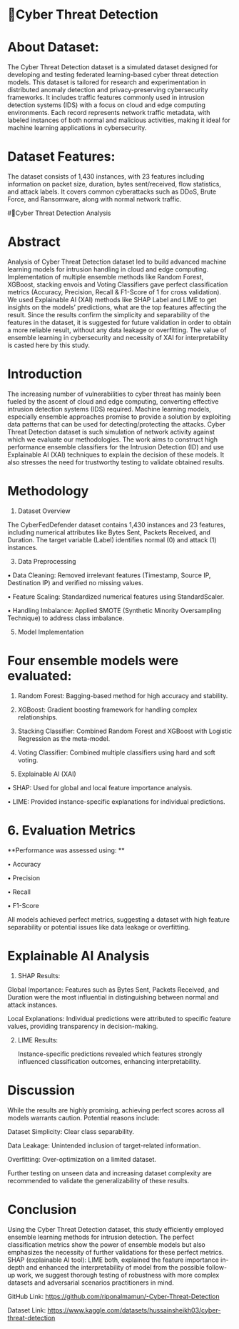 # 🚀Cyber Threat Detection


# About Dataset:

The Cyber Threat Detection dataset is a simulated dataset designed for developing and testing federated learning-based cyber threat detection models. This dataset is tailored for research and experimentation in distributed anomaly detection and privacy-preserving cybersecurity frameworks. It includes traffic features commonly used in intrusion detection systems (IDS) with a focus on cloud and edge computing environments. Each record represents network traffic metadata, with labeled instances of both normal and malicious activities, making it ideal for machine learning applications in cybersecurity.

# Dataset Features:

The dataset consists of 1,430 instances, with 23 features including information on packet size, duration, bytes sent/received, flow statistics, and attack labels. It covers common cyberattacks such as DDoS, Brute Force, and Ransomware, along with normal network traffic.


#🚀Cyber Threat Detection Analysis

               
               
               
# Abstract

Analysis of Cyber Threat Detection dataset led to build advanced machine learning models for intrusion handling in cloud and edge computing. Implementation of multiple ensemble methods like Random Forest, XGBoost, stacking envois and Voting Classifiers gave perfect classification metrics (Accuracy, Precision, Recall & F1-Score of 1 for cross validation). We used Explainable AI (XAI) methods like SHAP Label and LIME to get insights on the models’ predictions, what are the top features affecting the result. Since the results confirm the simplicity and separability of the features in the dataset, it is suggested for future validation in order to obtain a more reliable result, without any data leakage or overfitting. The value of ensemble learning in cybersecurity and necessity of XAI for interpretability is casted here by this study.

# Introduction

The increasing number of vulnerabilities to cyber threat has mainly been fueled by the ascent of cloud and edge computing, converting effective intrusion detection systems (IDS) required. Machine learning models, especially ensemble approaches promise to provide a solution by exploiting data patterns that can be used for detecting/protecting the attacks. Cyber Threat Detection dataset is such simulation of network activity against which we evaluate our methodologies. The work aims to construct high performance ensemble classifiers for the Intrusion Detection (ID) and use Explainable AI (XAI) techniques to explain the decision of these models. It also stresses the need for trustworthy testing to validate obtained results.

# Methodology 

1. Dataset Overview

The CyberFedDefender dataset contains 1,430 instances and 23 features, including numerical attributes like Bytes Sent, Packets Received, and Duration. The target variable (Label) identifies normal (0) and attack (1) instances.

3. Data Preprocessing
   
•	Data Cleaning: Removed irrelevant features (Timestamp, Source IP, Destination IP) and verified no missing values.

•	Feature Scaling: Standardized numerical features using StandardScaler.

•	Handling Imbalance: Applied SMOTE (Synthetic Minority Oversampling Technique) to address class imbalance.

5. Model Implementation


# Four ensemble models were evaluated: 

1.	Random Forest: Bagging-based method for high accuracy and stability.
   
3.	XGBoost: Gradient boosting framework for handling complex relationships.
   
5.	Stacking Classifier: Combined Random Forest and XGBoost with Logistic Regression as the meta-model.
   
7.	Voting Classifier: Combined multiple classifiers using hard and soft voting.
   
4. Explainable AI (XAI)
   
•	SHAP: Used for global and local feature importance analysis.

•	LIME: Provided instance-specific explanations for individual predictions.
 
 
 # 6. Evaluation Metrics 
   
 **Performance was assessed using: **

•	Accuracy

•	Precision

•	Recall

•	F1-Score


All models achieved perfect metrics, suggesting a dataset with high feature separability or potential issues like data leakage or overfitting.

 
# Explainable AI Analysis 

1.	SHAP Results:
   
Global Importance: Features such as Bytes Sent, Packets Received, and Duration were the most influential in distinguishing between normal and attack instances.

Local Explanations: Individual predictions were attributed to specific feature values, providing transparency in decision-making.

2.	LIME Results:
   
	Instance-specific predictions revealed which features strongly influenced classification outcomes, enhancing interpretability.


# Discussion 

While the results are highly promising, achieving perfect scores across all models warrants caution. Potential reasons include:

Dataset Simplicity: Clear class separability.

Data Leakage: Unintended inclusion of target-related information.

Overfitting: Over-optimization on a limited dataset.

Further testing on unseen data and increasing dataset complexity are recommended to validate the generalizability of these results.

# Conclusion

Using the Cyber Threat Detection dataset, this study efficiently employed ensemble learning methods for intrusion detection. The perfect classification metrics show the power of ensemble models but also emphasizes the necessity of further validations for these perfect metrics. SHAP (explainable AI tool): LIME both, explained the feature importance in-depth and enhanced the interpretability of model from the possible follow-up work, we suggest thorough testing of robustness with more complex datasets and adversarial scenarios practitioners in mind.


GitHub Link: https://github.com/riponalmamun/-Cyber-Threat-Detection

Dataset Link: https://www.kaggle.com/datasets/hussainsheikh03/cyber-threat-detection







